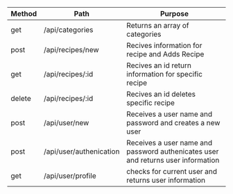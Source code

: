 Method | Path | Purpose
---|---|---
get | /api/categories | Returns an array of categories
post | /api/recipes/new | Recives information for recipe and Adds Recipe
get | /api/recipes/:id | Recives an id return information for specific recipe
delete | /api/recipes/:id| Recives an id deletes specific recipe
post | /api/user/new | Receives a user name and password and creates a new user
post | /api/user/authenication | Receives a user name and password authenicates user and returns user information
get | /api/user/profile | checks for current user and returns user information